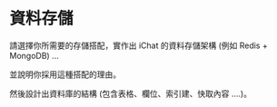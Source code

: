 # 資料存儲

請選擇你所需要的存儲搭配，實作出 iChat 的資料存儲架構 (例如 Redis + MongoDB) ...

並說明你採用這種搭配的理由。

然後設計出資料庫的結構 (包含表格、欄位、索引建、快取內容 ....)。
